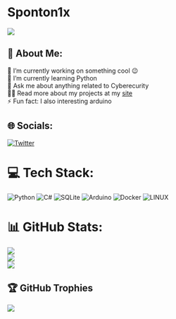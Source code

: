 # Sponton1x

[![](https://visitcount.itsvg.in/api?id=Sponton1x&icon=0&color=0)](https://visitcount.itsvg.in)

## 💫 About Me:
🔭  I’m currently working on something cool 😉<br>🌱  I’m currently learning Python<br>💬  Ask me about anything related to Cyberecurity<br>👨‍💻  Read more about my projects at my [site](xyz.sponton1x.repl.co)<br>⚡  Fun fact: I also interesting arduino


## 🌐 Socials:
[![Twitter](https://img.shields.io/badge/Twitter-%231DA1F2.svg?logo=Twitter&logoColor=white)](https://twitter.com/Sponton_MS) 

# 💻 Tech Stack:
![Python](https://img.shields.io/badge/python-3670A0?style=for-the-badge&logo=python&logoColor=ffdd54) ![C#](https://img.shields.io/badge/c%23-%23239120.svg?style=for-the-badge&logo=c-sharp&logoColor=white) ![SQLite](https://img.shields.io/badge/sqlite-%2307405e.svg?style=for-the-badge&logo=sqlite&logoColor=white) ![Arduino](https://img.shields.io/badge/-Arduino-00979D?style=for-the-badge&logo=Arduino&logoColor=white) ![Docker](https://img.shields.io/badge/docker-%230db7ed.svg?style=for-the-badge&logo=docker&logoColor=white) ![LINUX](https://img.shields.io/badge/Linux-FCC624?style=for-the-badge&logo=linux&logoColor=black)
# 📊 GitHub Stats:
![](https://github-readme-stats.vercel.app/api?username=Sponton1x&theme=dark&hide_border=false&include_all_commits=true&count_private=false)<br/>
![](https://github-readme-streak-stats.herokuapp.com/?user=Sponton1x&theme=dark&hide_border=false)<br/>
![](https://github-readme-stats.vercel.app/api/top-langs/?username=Sponton1x&theme=dark&hide_border=false&include_all_commits=true&count_private=false&layout=compact)

## 🏆 GitHub Trophies
![](https://github-profile-trophy.vercel.app/?username=Sponton1x&theme=radical&no-frame=false&no-bg=true&margin-w=4)



<!-- Proudly created with GPRM ( https://gprm.itsvg.in ) -->
